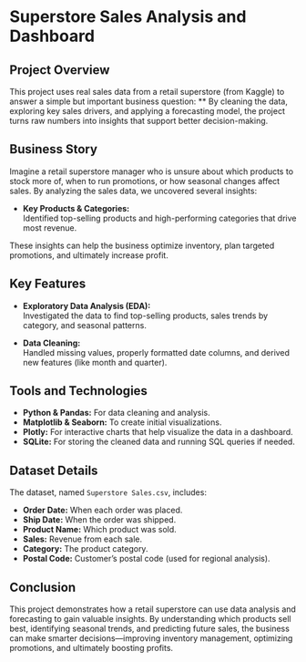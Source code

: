 # Superstore Sales Analysis and Dashboard

## Project Overview

This project uses real sales data from a retail superstore (from Kaggle) to answer a simple but important business question: ** By cleaning the data, exploring key sales drivers, and applying a forecasting model, the project turns raw numbers into insights that support better decision-making.

## Business Story

Imagine a retail superstore manager who is unsure about which products to stock more of, when to run promotions, or how seasonal changes affect sales. By analyzing the sales data, we uncovered several insights:

- **Key Products & Categories:**  
  Identified top-selling products and high-performing categories that drive most revenue.


These insights can help the business optimize inventory, plan targeted promotions, and ultimately increase profit.

## Key Features

- **Exploratory Data Analysis (EDA):**  
  Investigated the data to find top-selling products, sales trends by category, and seasonal patterns.

- **Data Cleaning:**  
  Handled missing values, properly formatted date columns, and derived new features (like month and quarter).

## Tools and Technologies

- **Python & Pandas:** For data cleaning and analysis.
- **Matplotlib & Seaborn:** To create initial visualizations.
- **Plotly:** For interactive charts that help visualize the data in a dashboard.
- **SQLite:** For storing the cleaned data and running SQL queries if needed.

## Dataset Details

The dataset, named `Superstore Sales.csv`, includes:

- **Order Date:** When each order was placed.
- **Ship Date:** When the order was shipped.
- **Product Name:** Which product was sold.
- **Sales:** Revenue from each sale.
- **Category:** The product category.
- **Postal Code:** Customer’s postal code (used for regional analysis).

## Conclusion

This project demonstrates how a retail superstore can use data analysis and forecasting to gain valuable insights. By understanding which products sell best, identifying seasonal trends, and predicting future sales, the business can make smarter decisions—improving inventory management, optimizing promotions, and ultimately boosting profits.

